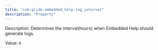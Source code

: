 ```yaml
---
title: "com.glide.embedded_help.log_interval"
description: "Property"
---
```


Description: Determines the interval(hours) when Embedded Help should generate logs.

Value: `6`